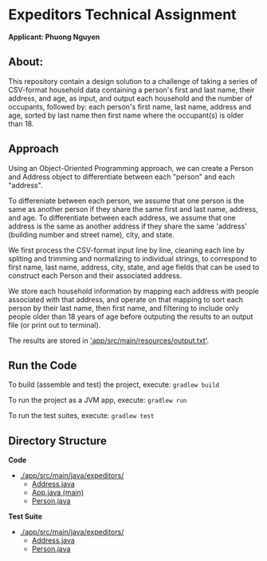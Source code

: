 # Expeditors Technical Assignment
**Applicant: Phuong Nguyen**

## About:
This repository contain a design solution to a challenge of taking a series of CSV-format household data containing a person's first and last name, their address, and age, as input, and output each household and the number of occupants, followed by: each person's first name, last name, address and age, sorted by last name then first name where the occupant(s) is older than 18.

## Approach
Using an Object-Oriented Programming approach, we can create a Person and Address object to differentiate between each "person" and each "address". 

To differeniate between each person, we assume that one person is the same as another person if they share the same first and last name, address, and age. To differentiate between each address, we assume that one address is the same as another address if they share the same 'address' (building number and street name), city, and state.

We first process the CSV-format input line by line, cleaning each line by spliting and trimming and normalizing to individual strings, to correspond to first name, last name, address, city, state, and age fields that can be used to construct each Person and their associated address.

We store each household information by mapping each address with people associated with that address, and operate on that mapping to sort each person by their last name, then first name, and filtering to include only people older than 18 years of age before outputing the results to an output file (or print out to terminal).

The results are stored in ['app/src/main/resources/output.txt'](app/src/main/resources/output.txt).

## Run the Code
To build (assemble and test) the project, execute: ```gradlew build```

To run the project as a JVM app, execute:  ```gradlew run```

To run the test suites, execute: ```gradlew test```

## Directory Structure

**Code**
- [./app/src/main/java/expeditors/](./app/src/main/java/expeditors/)
    - [Address.java](./app/src/main/java/expeditors/Address.java)
    - [App.java (main)](./app/src/main/java/expeditors/App.java)
    - [Person.java](./app/src/main/java/expeditors/Person.java)

**Test Suite**
- [./app/src/main/java/expeditors/](./app/src/test/java/expeditors/)
    - [Address.java](./app/src/test/java/expeditors/AddressTest.java)
    - [Person.java](./app/src/test/java/expeditors/PersonTest.java)